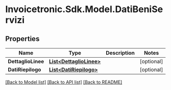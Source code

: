 # Invoicetronic.Sdk.Model.DatiBeniServizi

## Properties

Name | Type | Description | Notes
------------ | ------------- | ------------- | -------------
**DettaglioLinee** | [**List&lt;DettaglioLinee&gt;**](DettaglioLinee.md) |  | [optional] 
**DatiRiepilogo** | [**List&lt;DatiRiepilogo&gt;**](DatiRiepilogo.md) |  | [optional] 

[[Back to Model list]](../../README.md#documentation-for-models) [[Back to API list]](../../README.md#documentation-for-api-endpoints) [[Back to README]](../../README.md)

